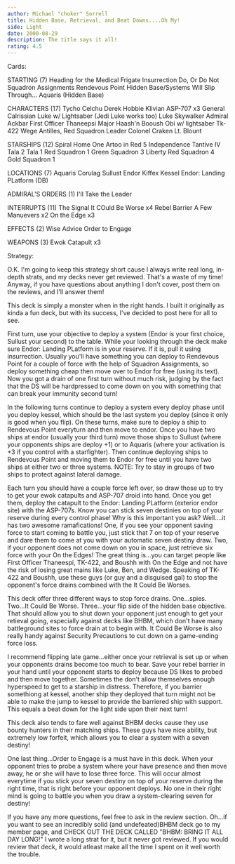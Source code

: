 ```yaml
---
author: Michael "choker" Sorrell
title: Hidden Base, Retrieval, and Beat Downs....Oh My!
side: Light
date: 2000-08-29
description: The title says it all!
rating: 4.5
---
```

Cards: 

STARTING (7)
Heading for the Medical Frigate
Insurrection
Do, Or Do Not
Squadron Assignments
Rendevous Point
Hidden Base/Systems Will Slip Through...
Aquaris (Hidden Base)

CHARACTERS (17)
Tycho Celchu
Derek Hobbie Klivian
ASP-707 x3
General Calrissian
Luke w/ Lightsaber (Jedi Luke works too)
Luke Skywalker
Admiral Ackbar
First Officer Thaneepsi
Major Haash'n
Booush
Obi w/ lightsaber
Tk-422
Wege Antilles, Red Squadron Leader
Colonel Craken
Lt. Blount

STARSHIPS (12)
Spiral
Home One
Artoo in Red 5
Independence
Tantive IV
Tala 2
Tala 1
Red Squadron 1
Green Squadron 3
Liberty
Red Squadron 4
Gold Squadron 1

LOCATIONS (7)
Aquaris
Corulag
Sullust
Endor
Kiffex
Kessel
Endor: Landing PLatform (DB)

ADMIRAL'S ORDERS (1)
I'll Take the Leader

INTERRUPTS (11)
The Signal
It COuld Be Worse x4
Rebel Barrier
A Few Manuevers x2
On the Edge x3

EFFECTS (2)
Wise Advice
Order to Engage

WEAPONS (3)
Ewok Catapult x3

Strategy: 

O.K.  I'm going to keep this strategy short cause I always write real long, in-depth strats, and my decks never get reviewed.  That's a waste of my time!  Anyway, if you have questions about anything I don't cover, post them on the reviews, and I'll answer them!

This deck is simply a monster when in the right hands.	I built it originally as kinda a fun deck, but with its success, I've decided to post here for all to see.

First turn, use your objective to deploy a system (Endor is your first choice, Sullust your second) to the table.  While your looking through the deck make sure Endor: Landing PLatform is in your reserve.  If it is, pull it using insurrection.  Usually you'll have something you can deploy to Rendevous Point for a couple of force with the help of Squadron Assignments, so deploy something cheap then move over to Endor for free (using its text).  Now you got a drain of one first turn without much risk, judging by the fact that the DS will be hardpressed to come down on you with something that can break your immunity second turn!

In the following turns continue to deploy a system every deploy phase until you deploy kessel, which should be the last system you deploy (since it only is good when you flip).  On these turns, make sure to deploy a ship to Rendevous Point everyturn and then move to endor.  Once you have two ships at endor (usually your third turn) move those ships to Sullust (where your opponents ships are deploy +1) or to Aquaris (where your activation is +3 if you control with a starfighter).  Then continue deploying ships to Rendevous Point and moving them to Endor for free until you have two ships at either two or three systems.  NOTE:  Try to stay in groups of two ships to protect against lateral damage.

Each turn you should have a couple force left over, so draw those up to try to get your ewok catapults and ASP-707 droid into hand.  Once you get them, deploy the catapult to the Endor: Landing PLatform (exterior endor site) with the ASP-707s.  Know you can stick seven destinies on top of your reserve during every control phase!  Why is this important you ask?  Well....it has two awesome ramafications!  One, if you see your opponent saving force to start coming to battle you, just stick that 7 on top of your reserve and dare them to come at you with your automatic seven destiny draw.	Two, if your opponent does not come down on you in space, just retrieve six force with your On the Edges!  The great thing is...you can target people like First Officer Thaneespi, TK-422, and Boushh with On the Edge and not have the risk of losing great mains like Luke, Ben, and Wedge.	Speaking of TK-422 and Boushh, use these guys (or guy and a disguised gal) to stop the opponent's force drains combined with the It Could Be Worses.

This deck offer three different ways to stop force drains.  One...spies.  Two...It Could Be Worse.  Three...your flip side of the hidden base objective.  That should allow you to shut down your opponent just enough to get your retieval going, especially against decks like BHBM, which don't have many battleground sites to force drain at to begin with.  It Could Be Worse is also really handy against Security Precautions to cut down on a game-ending force loss.

I recommend flipping late game...either once your retrieval is set up or when your opponents drains become too much to bear.  Save your rebel barrier in your hand until your opponent starts to deploy because DS likes to probed and then move together.  Sometimes the don't allow themselves enough hyperspeed to get to a starship in distress.  Therefore, if you barrier somethiong at kessel, another ship they deployed that turn might not be able to make the jump to kessel to provide the barriered ship with support.  This equals a beat down for the light side upon their next turn!

This deck also tends to fare well against BHBM decks cause they use bounty hunters in their matching ships.  These guys have nice ability, but extremely low forfeit, which allows you to clear a system with a seven destiny!

One last thing...Order to Engage is a must have in this deck.  When your opponent tries to probe a system where your have presence and then move away, he or she will have to lose three force.  This will occur almost everytime if you stick your seven destiny on top of your reserve during the right time, that is right before your opponent deploys.  No one in their right mind is going to battle you when you draw a system-clearing seven for destiny!

If you have any more questions, feel free to ask in the review section.  Oh...if you want to see an incredibly solid (and undefeated)BHBM deck go to my member page, and CHECK OUT THE DECK CALLED "BHBM: BRING IT ALL DAY LONG!"  I wrote a long strat for it, but it never got reviewed.  If you would review that deck, it would atleast make all the time I spent on it well worth the trouble. 